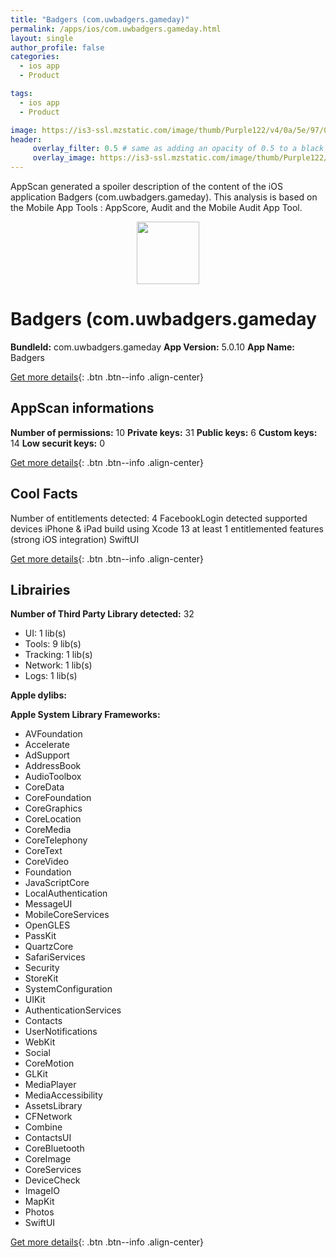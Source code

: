 ```yaml
---
title: "Badgers (com.uwbadgers.gameday)"
permalink: /apps/ios/com.uwbadgers.gameday.html
layout: single
author_profile: false
categories: 
  - ios app 
  - Product 

tags: 
  - ios app 
  - Product 

image: https://is3-ssl.mzstatic.com/image/thumb/Purple122/v4/0a/5e/97/0a5e9721-79da-9da1-eb23-64c60c0267ca/AppIcon-1x_U007emarketing-0-10-0-0-85-220.png/512x512bb.jpg
header: 
     overlay_filter: 0.5 # same as adding an opacity of 0.5 to a black background
     overlay_image: https://is3-ssl.mzstatic.com/image/thumb/Purple122/v4/0a/5e/97/0a5e9721-79da-9da1-eb23-64c60c0267ca/AppIcon-1x_U007emarketing-0-10-0-0-85-220.png/512x512bb.jpg
---
```

AppScan generated a spoiler description of the content of the iOS application Badgers (com.uwbadgers.gameday). This analysis is based on the Mobile App Tools : AppScore, Audit and the Mobile Audit App Tool.

  
  
<div style="text-align: center;"><img src="https://is3-ssl.mzstatic.com/image/thumb/Purple122/v4/0a/5e/97/0a5e9721-79da-9da1-eb23-64c60c0267ca/AppIcon-1x_U007emarketing-0-10-0-0-85-220.png/512x512bb.jpg" width="100" height="100"></div>  
  
# Badgers (com.uwbadgers.gameday

**BundleId:** com.uwbadgers.gameday
**App Version:** 5.0.10
**App Name:** Badgers


[Get more details](/pricing.html){: .btn .btn--info .align-center}  
  
## AppScan informations 

**Number of permissions:** 10
**Private keys:** 31
**Public keys:** 6
**Custom keys:** 14
**Low securit keys:** 0
  
[Get more details](/pricing.html){: .btn .btn--info .align-center}

## Cool Facts

Number of entitlements detected: 4
FacebookLogin detected
supported devices iPhone & iPad
build using Xcode 13
at least 1 entitlemented features (strong iOS integration)
SwiftUI
  
[Get more details](/pricing.html){: .btn .btn--info .align-center}

## Librairies 
**Number of Third Party Library detected:** 32
- UI: 1 lib(s)
- Tools: 9 lib(s)
- Tracking: 1 lib(s)
- Network: 1 lib(s)
- Logs: 1 lib(s)

**Apple dylibs:**


**Apple System Library Frameworks:**
- AVFoundation
- Accelerate
- AdSupport
- AddressBook
- AudioToolbox
- CoreData
- CoreFoundation
- CoreGraphics
- CoreLocation
- CoreMedia
- CoreTelephony
- CoreText
- CoreVideo
- Foundation
- JavaScriptCore
- LocalAuthentication
- MessageUI
- MobileCoreServices
- OpenGLES
- PassKit
- QuartzCore
- SafariServices
- Security
- StoreKit
- SystemConfiguration
- UIKit
- AuthenticationServices
- Contacts
- UserNotifications
- WebKit
- Social
- CoreMotion
- GLKit
- MediaPlayer
- MediaAccessibility
- AssetsLibrary
- CFNetwork
- Combine
- ContactsUI
- CoreBluetooth
- CoreImage
- CoreServices
- DeviceCheck
- ImageIO
- MapKit
- Photos
- SwiftUI


  
[Get more details](/pricing.html){: .btn .btn--info .align-center}

